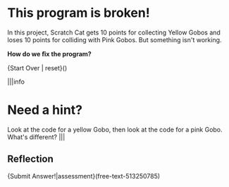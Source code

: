# This program is broken!
In this project, Scratch Cat gets 10 points for collecting Yellow Gobos and loses 10 points for colliding with Pink Gobos. But something isn't working.

**How do we ﬁx the program?**

{Start Over | reset}()

|||info
# Need a hint?
Look at the code for a yellow Gobo, then look at the code for a pink Gobo. What's different?
|||

## Reflection
{Submit Answer!|assessment}(free-text-513250785)
